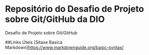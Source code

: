 # Repositório do Desafio de Projeto sobre Git/GitHub da DIO
Desafio de Projeto sobre Git/GitHub


##Links Úteis
[Sitaxe Basica Markdown]https://www.markdownguide.org/basic-syntax/
